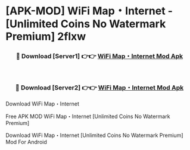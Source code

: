 # [APK-MOD] WiFi Map・Internet - [Unlimited Coins No Watermark Premium] 2flxw



<div align="center">
<h3>🔴 Download [Server1] 👉👉 <a href="https://momento.my/?title=WiFi_Map・Internet">WiFi Map・Internet Mod Apk</a></h3><br>

<h3>🔴 Download [Server2] 👉👉 <a href="https://momento.my/?title=WiFi_Map・Internet">WiFi Map・Internet Mod Apk</a></h3>
</div>



Download WiFi Map・Internet 

Free APK MOD WiFi Map・Internet [Unlimited Coins No Watermark Premium]

Download WiFi Map・Internet [Unlimited Coins No Watermark Premium] Mod For Android
